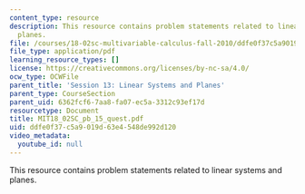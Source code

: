 ```yaml
---
content_type: resource
description: This resource contains problem statements related to linear systems and
  planes.
file: /courses/18-02sc-multivariable-calculus-fall-2010/ddfe0f37c5a9019d63e4548de992d120_MIT18_02SC_pb_15_quest.pdf
file_type: application/pdf
learning_resource_types: []
license: https://creativecommons.org/licenses/by-nc-sa/4.0/
ocw_type: OCWFile
parent_title: 'Session 13: Linear Systems and Planes'
parent_type: CourseSection
parent_uid: 6362fcf6-7aa8-fa07-ec5a-3312c93ef17d
resourcetype: Document
title: MIT18_02SC_pb_15_quest.pdf
uid: ddfe0f37-c5a9-019d-63e4-548de992d120
video_metadata:
  youtube_id: null
---
```

This resource contains problem statements related to linear systems and planes.
